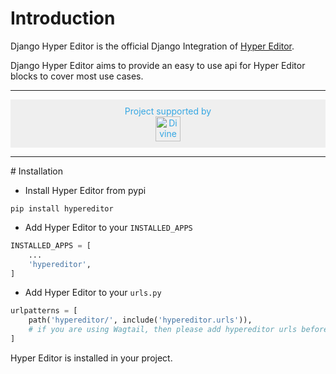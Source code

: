 # Introduction

Django Hyper Editor is the official Django Integration of [Hyper Editor](https://github.com/DivineITLimited/hyper-editor).

Django Hyper Editor aims to provide an easy to use api for Hyper Editor blocks to cover most use cases.

<hr />

<a href="https://divineit.net" style="color:#36a7e3 !important; text-decoration:none">
    <div style="text-align:center; margin-top: 10px; padding: 10px; background:#efefef">
      Project supported by <br />
      <img alt="Divine IT Limited" src="https://www.divineit.net/media/Divine-IT-Logo.png" height="40px" />
    </div>
</a>

<hr />
# Installation

- Install Hyper Editor from pypi

```sybase
pip install hypereditor
```

- Add Hyper Editor to your ``INSTALLED_APPS``

```python
INSTALLED_APPS = [
    ...
    'hypereditor',
]
```

- Add Hyper Editor to your ``urls.py``

```python
urlpatterns = [
    path('hypereditor/', include('hypereditor.urls')),
    # if you are using Wagtail, then please add hypereditor urls before wagtail
]
```

Hyper Editor is installed in your project.
